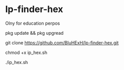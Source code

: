 # Ip-finder-hex
Olny for education perpos


pkg update && pkg upgread

git clone https://github.com/BluHExH/Ip-finder-hex.git


chmod +x ip_hex.sh


./ip_hex.sh
